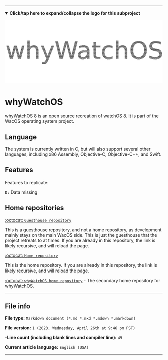 
***

<details open><summary><b lang="en">Click/tap here to expand/collapse the logo for this subproject</b></summary>

![/whyWatchOS_Metal_HighCompression.png](/WhyWatchOS_Metal_HighCompression.png)

</details>

# whyWatchOS

whyWatchOS 8 is an open source recreation of watchOS 8. It is part of the WacOS operating system project. 

## Language

The system is currently written in C, but will also support several other languages, including x86 Assembly, Objective-C, Objective-C++, and Swift.

## Features

Features to replicate:

`D:` Data missing 

## Home repositories

[:octocat: `Guesthouse repository`](https://github.com/seanpm2001/whyWatchOS_8/)

This is a guesthouse repository, and not a home repository, as development mainly stays on the main WacOS side. This is just the guesthouse that the project retreats to at times. If you are already in this repository, the link is likely recursive, and will reload the page.

[:octocat: `Home repository`](https://github.com/seanpm2001/WacOS/tree/WacOS-dev/whyWatchOS/8/)

This is the home repository. If you are already in this repository, the link is likely recursive, and will reload the page.

[:octocat: `whyWatchOS home repository`](https://github.com/seanpm2001/whyWatchOS/) - The secondary home repository for whyWatchOS.

***

## File info

**File type:** `Markdown document (*.md *.mkd *.mdown *.markdown)`

**File version:** `1 (2023, Wednesday, April 26th at 9:46 pm PST)`

-**Line count (including blank lines and compiler line):** `49`

**Current article language:** `English (USA)`

***
